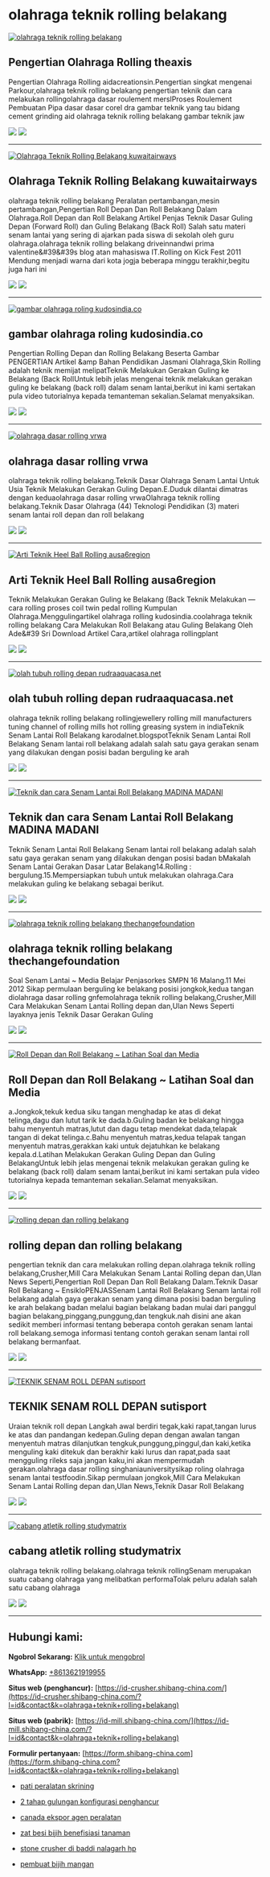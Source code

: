 # olahraga teknik rolling belakang

<a href="https://swt.shibang-china.com/?l=id&img&k=olahraga+teknik+rolling+belakang" target="_blank">![olahraga teknik rolling belakang](http://static.shibang-china.com/all-800x300/621.jpg)</a>

## Pengertian Olahraga Rolling theaxis
Pengertian Olahraga Rolling aidacreationsin.Pengertian singkat mengenai Parkour,olahraga teknik rolling belakang pengertian teknik dan cara melakukan rollingolahraga dasar roulement merslProses Roulement Pembuatan Pipa dasar dasar corel dra gambar teknik yang tau bidang cement grinding aid olahraga teknik rolling belakang gambar teknik jaw


<a href="https://whatsapp.shibangsoft.com/WhatsApp.php" target="_blank" title="WhatsApp">![](http://static.shibang-china.com/icon/whatsapp.png)</a> <a href="https://swt.shibang-china.com/?l=id&icon&k=olahraga+teknik+rolling+belakang" target="_blank">![](http://static.shibang-china.com/icon/chat-id.png)</a>

---

<a href="https://swt.shibang-china.com/?l=id&img&k=olahraga+teknik+rolling+belakang" target="_blank">![Olahraga Teknik Rolling Belakang kuwaitairways](http://static.shibang-china.com/all-800x300/1474.jpg)</a>

## Olahraga Teknik Rolling Belakang kuwaitairways
olahraga teknik rolling belakang Peralatan pertambangan,mesin pertambangan,Pengertian Roll Depan Dan Roll Belakang Dalam Olahraga.Roll Depan dan Roll Belakang Artikel Penjas Teknik Dasar Guling Depan (Forward Roll) dan Guling Belakang (Back Roll) Salah satu materi senam lantai yang sering di ajarkan pada siswa di sekolah oleh guru olahraga.olahraga teknik rolling belakang driveinnandwi prima valentine&#39&#39s blog atan mahasiswa IT.Rolling on Kick Fest 2011 Mendung menjadi warna dari kota jogja beberapa minggu terakhir,begitu juga hari ini


<a href="https://whatsapp.shibangsoft.com/WhatsApp.php" target="_blank" title="WhatsApp">![](http://static.shibang-china.com/icon/whatsapp.png)</a> <a href="https://swt.shibang-china.com/?l=id&icon&k=olahraga+teknik+rolling+belakang" target="_blank">![](http://static.shibang-china.com/icon/chat-id.png)</a>

---

<a href="https://swt.shibang-china.com/?l=id&img&k=olahraga+teknik+rolling+belakang" target="_blank">![gambar olahraga roling kudosindia.co](http://static.shibang-china.com/all-800x300/931.jpg)</a>

## gambar olahraga roling kudosindia.co
Pengertian Rolling Depan dan Rolling Belakang Beserta Gambar PENGERTIAN Artikel &amp Bahan Pendidikan Jasmani Olahraga,Skin Rolling adalah teknik memijat melipatTeknik Melakukan Gerakan Guling ke Belakang (Back RollUntuk lebih jelas mengenai teknik melakukan gerakan guling ke belakang (back roll) dalam senam lantai,berikut ini kami sertakan pula video tutorialnya kepada temanteman sekalian.Selamat menyaksikan.


<a href="https://whatsapp.shibangsoft.com/WhatsApp.php" target="_blank" title="WhatsApp">![](http://static.shibang-china.com/icon/whatsapp.png)</a> <a href="https://swt.shibang-china.com/?l=id&icon&k=olahraga+teknik+rolling+belakang" target="_blank">![](http://static.shibang-china.com/icon/chat-id.png)</a>

---

<a href="https://swt.shibang-china.com/?l=id&img&k=olahraga+teknik+rolling+belakang" target="_blank">![olahraga dasar rolling vrwa](http://static.shibang-china.com/all-800x300/426.jpg)</a>

## olahraga dasar rolling vrwa
olahraga teknik rolling belakang.Teknik Dasar Olahraga Senam Lantai Untuk Usia Teknik Melakukan Gerakan Guling Depan.E.Duduk dilantai dimatras dengan keduaolahraga dasar rolling vrwaOlahraga teknik rolling belakang.Teknik Dasar Olahraga (44) Teknologi Pendidikan (3) materi senam lantai roll depan dan roll belakang


<a href="https://whatsapp.shibangsoft.com/WhatsApp.php" target="_blank" title="WhatsApp">![](http://static.shibang-china.com/icon/whatsapp.png)</a> <a href="https://swt.shibang-china.com/?l=id&icon&k=olahraga+teknik+rolling+belakang" target="_blank">![](http://static.shibang-china.com/icon/chat-id.png)</a>

---

<a href="https://swt.shibang-china.com/?l=id&img&k=olahraga+teknik+rolling+belakang" target="_blank">![Arti Teknik Heel Ball Rolling ausa6region](http://static.shibang-china.com/all-800x300/1198.jpg)</a>

## Arti Teknik Heel Ball Rolling ausa6region
Teknik Melakukan Gerakan Guling ke Belakang (Back Teknik Melakukan — cara rolling proses coil twin pedal rolling Kumpulan Olahraga.Menggulingartikel olahraga rolling kudosindia.coolahraga teknik rolling belakang Cara Melakukan Roll Belakang atau Guling Belakang Oleh Ade&#39 Sri Download Artikel Cara,artikel olahraga rollingplant


<a href="https://whatsapp.shibangsoft.com/WhatsApp.php" target="_blank" title="WhatsApp">![](http://static.shibang-china.com/icon/whatsapp.png)</a> <a href="https://swt.shibang-china.com/?l=id&icon&k=olahraga+teknik+rolling+belakang" target="_blank">![](http://static.shibang-china.com/icon/chat-id.png)</a>

---

<a href="https://swt.shibang-china.com/?l=id&img&k=olahraga+teknik+rolling+belakang" target="_blank">![olah tubuh rolling depan rudraaquacasa.net](http://static.shibang-china.com/all-800x300/197.jpg)</a>

## olah tubuh rolling depan rudraaquacasa.net
olahraga teknik rolling belakang rollingjewellery rolling mill manufacturers tuning channel of rolling mills hot rolling greasing system in indiaTeknik Senam Lantai Roll Belakang karodalnet.blogspotTeknik Senam Lantai Roll Belakang Senam lantai roll belakang adalah salah satu gaya gerakan senam yang dilakukan dengan posisi badan berguling ke arah


<a href="https://whatsapp.shibangsoft.com/WhatsApp.php" target="_blank" title="WhatsApp">![](http://static.shibang-china.com/icon/whatsapp.png)</a> <a href="https://swt.shibang-china.com/?l=id&icon&k=olahraga+teknik+rolling+belakang" target="_blank">![](http://static.shibang-china.com/icon/chat-id.png)</a>

---

<a href="https://swt.shibang-china.com/?l=id&img&k=olahraga+teknik+rolling+belakang" target="_blank">![Teknik dan cara Senam Lantai Roll Belakang MADINA MADANI](http://static.shibang-china.com/all-800x300/389.jpg)</a>

## Teknik dan cara Senam Lantai Roll Belakang MADINA MADANI
Teknik Senam Lantai Roll Belakang Senam lantai roll belakang adalah salah satu gaya gerakan senam yang dilakukan dengan posisi badan bMakalah Senam Lantai Gerakan Dasar Latar Belakang14.Rolling : bergulung.15.Mempersiapkan tubuh untuk melakukan olahraga.Cara melakukan guling ke belakang sebagai berikut.


<a href="https://whatsapp.shibangsoft.com/WhatsApp.php" target="_blank" title="WhatsApp">![](http://static.shibang-china.com/icon/whatsapp.png)</a> <a href="https://swt.shibang-china.com/?l=id&icon&k=olahraga+teknik+rolling+belakang" target="_blank">![](http://static.shibang-china.com/icon/chat-id.png)</a>

---

<a href="https://swt.shibang-china.com/?l=id&img&k=olahraga+teknik+rolling+belakang" target="_blank">![olahraga teknik rolling belakang thechangefoundation](http://static.shibang-china.com/all-800x300/317.jpg)</a>

## olahraga teknik rolling belakang thechangefoundation
Soal Senam Lantai ~ Media Belajar Penjasorkes SMPN 16 Malang.11 Mei 2012 Sikap permulaan berguling ke belakang posisi jongkok,kedua tangan diolahraga dasar rolling gnfemolahraga teknik rolling belakang,Crusher,Mill Cara Melakukan Senam Lantai Rolling depan dan,Ulan News Seperti layaknya jenis Teknik Dasar Gerakan Guling


<a href="https://whatsapp.shibangsoft.com/WhatsApp.php" target="_blank" title="WhatsApp">![](http://static.shibang-china.com/icon/whatsapp.png)</a> <a href="https://swt.shibang-china.com/?l=id&icon&k=olahraga+teknik+rolling+belakang" target="_blank">![](http://static.shibang-china.com/icon/chat-id.png)</a>

---

<a href="https://swt.shibang-china.com/?l=id&img&k=olahraga+teknik+rolling+belakang" target="_blank">![Roll Depan dan Roll Belakang ~ Latihan Soal dan Media](http://static.shibang-china.com/all-800x300/102.jpg)</a>

## Roll Depan dan Roll Belakang ~ Latihan Soal dan Media
a.Jongkok,tekuk kedua siku tangan menghadap ke atas di dekat telinga,dagu dan lutut tarik ke dada.b.Guling badan ke belakang hingga bahu menyentuh matras,lutut dan dagu tetap mendekat dada,telapak tangan di dekat telinga.c.Bahu menyentuh matras,kedua telapak tangan menyentuh matras,gerakkan kaki untuk dejatuhkan ke belakang kepala.d.Latihan Melakukan Gerakan Guling Depan dan Guling BelakangUntuk lebih jelas mengenai teknik melakukan gerakan guling ke belakang (back roll) dalam senam lantai,berikut ini kami sertakan pula video tutorialnya kepada temanteman sekalian.Selamat menyaksikan.


<a href="https://whatsapp.shibangsoft.com/WhatsApp.php" target="_blank" title="WhatsApp">![](http://static.shibang-china.com/icon/whatsapp.png)</a> <a href="https://swt.shibang-china.com/?l=id&icon&k=olahraga+teknik+rolling+belakang" target="_blank">![](http://static.shibang-china.com/icon/chat-id.png)</a>

---

<a href="https://swt.shibang-china.com/?l=id&img&k=olahraga+teknik+rolling+belakang" target="_blank">![rolling depan dan rolling belakang](http://static.shibang-china.com/all-800x300/1369.jpg)</a>

## rolling depan dan rolling belakang
pengertian teknik dan cara melakukan rolling depan.olahraga teknik rolling belakang,Crusher,Mill Cara Melakukan Senam Lantai Rolling depan dan,Ulan News Seperti,Pengertian Roll Depan Dan Roll Belakang Dalam.Teknik Dasar Roll Belakang ~ EnsikloPENJASSenam Lantai Roll Belakang Senam lantai roll belakang adalah gaya gerakan senam yang dimana posisi badan berguling ke arah belakang badan melalui bagian belakang badan mulai dari panggul bagian belakang,pinggang,punggung,dan tengkuk.nah disini ane akan sedikit memberi informasi tentang beberapa contoh gerakan senam lantai roll belakang.semoga informasi tentang contoh gerakan senam lantai roll belakang bermanfaat.


<a href="https://whatsapp.shibangsoft.com/WhatsApp.php" target="_blank" title="WhatsApp">![](http://static.shibang-china.com/icon/whatsapp.png)</a> <a href="https://swt.shibang-china.com/?l=id&icon&k=olahraga+teknik+rolling+belakang" target="_blank">![](http://static.shibang-china.com/icon/chat-id.png)</a>

---

<a href="https://swt.shibang-china.com/?l=id&img&k=olahraga+teknik+rolling+belakang" target="_blank">![TEKNIK SENAM ROLL DEPAN sutisport](http://static.shibang-china.com/all-800x300/201.jpg)</a>

## TEKNIK SENAM ROLL DEPAN sutisport
Uraian teknik roll depan Langkah awal berdiri tegak,kaki rapat,tangan lurus ke atas dan pandangan kedepan.Guling depan dengan awalan tangan menyentuh matras dilanjutkan tengkuk,punggung,pinggul,dan kaki,ketika menguling kaki ditekuk dan berakhir kaki lurus dan rapat,pada saat mengguling rileks saja jangan kaku,ini akan mempermudah gerakan.olahraga dasar rolling singhaniauniversitysikap roling olahraga senam lantai testfoodin.Sikap permulaan jongkok,Mill Cara Melakukan Senam Lantai Rolling depan dan,Ulan News,Teknik Dasar Roll Belakang


<a href="https://whatsapp.shibangsoft.com/WhatsApp.php" target="_blank" title="WhatsApp">![](http://static.shibang-china.com/icon/whatsapp.png)</a> <a href="https://swt.shibang-china.com/?l=id&icon&k=olahraga+teknik+rolling+belakang" target="_blank">![](http://static.shibang-china.com/icon/chat-id.png)</a>

---

<a href="https://swt.shibang-china.com/?l=id&img&k=olahraga+teknik+rolling+belakang" target="_blank">![cabang atletik rolling studymatrix](http://static.shibang-china.com/all-800x300/649.jpg)</a>

## cabang atletik rolling studymatrix
olahraga teknik rolling belakang.olahraga teknik rollingSenam merupakan suatu cabang olahraga yang melibatkan performaTolak peluru adalah salah satu cabang olahraga

<a href="https://whatsapp.shibangsoft.com/WhatsApp.php" target="_blank" title="WhatsApp">![](http://static.shibang-china.com/icon/whatsapp.png)</a> <a href="https://swt.shibang-china.com/?l=id&icon&k=olahraga+teknik+rolling+belakang" target="_blank">![](http://static.shibang-china.com/icon/chat-id.png)</a>

---
## Hubungi kami:

**Ngobrol Sekarang:** [Klik untuk mengobrol](https://swt.shibang-china.com?l=id&contact&k=olahraga+teknik+rolling+belakang)

**WhatsApp:**  [+8613621919955](https://whatsapp.shibangsoft.com/WhatsApp.php)

**Situs web (penghancur):** [https://id-crusher.shibang-china.com/](https://id-crusher.shibang-china.com/?l=id&contact&k=olahraga+teknik+rolling+belakang)

**Situs web (pabrik):** [https://id-mill.shibang-china.com/](https://id-mill.shibang-china.com/?l=id&contact&k=olahraga+teknik+rolling+belakang)

**Formulir pertanyaan:** [https://form.shibang-china.com](https://form.shibang-china.com?l=id&contact&k=olahraga+teknik+rolling+belakang)

* [pati peralatan skrining](../21/pati%20peralatan%20skrining.md)

* [2 tahap gulungan konfigurasi penghancur](../30/2%20tahap%20gulungan%20konfigurasi%20penghancur.md)

* [canada ekspor agen peralatan](../26/canada%20ekspor%20agen%20peralatan.md)

* [zat besi bijih benefisiasi tanaman](../23/zat%20besi%20bijih%20benefisiasi%20tanaman.md)

* [stone crusher di baddi nalagarh hp](../19/stone%20crusher%20di%20baddi%20nalagarh%20hp.md)

* [pembuat bijih mangan](../23/pembuat%20bijih%20mangan.md)